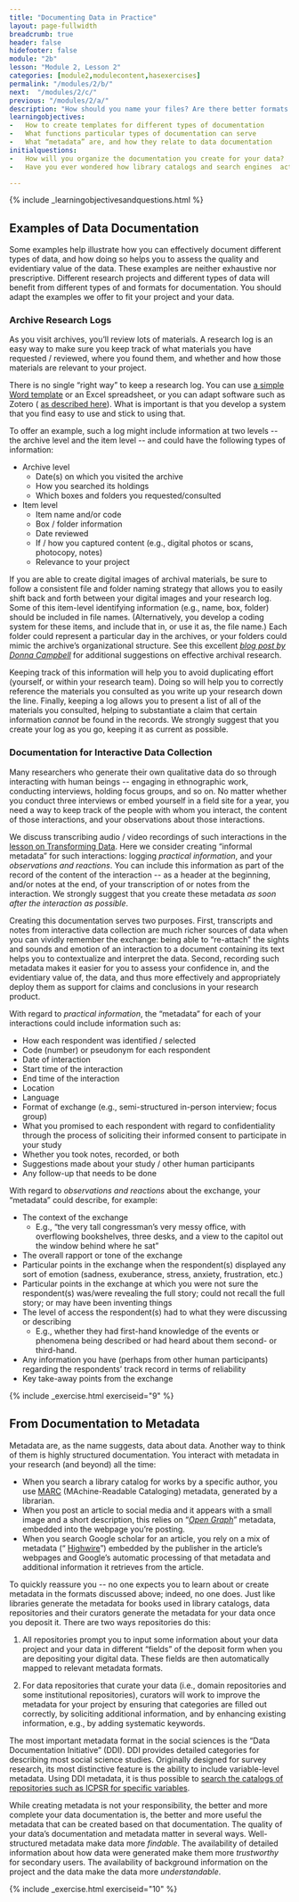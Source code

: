 ```yaml
---
title: "Documenting Data in Practice"
layout: page-fullwidth
breadcrumb: true
header: false
hidefooter: false
module: "2b"
lesson: "Module 2, Lesson 2"
categories: [module2,modulecontent,hasexercises]
permalink: "/modules/2/b/"
next:  "/modules/2/c/"
previous: "/modules/2/a/"
description: "How should you name your files? Are there better formats for data storage?"
learningobjectives:
-   How to create templates for different types of documentation
-   What functions particular types of documentation can serve
-   What “metadata” are, and how they relate to data documentation   
initialquestions:
-   How will you organize the documentation you create for your data?
-   Have you ever wondered how library catalogs and search engines  actually *find* stuff?

---
```

{% include _learningobjectivesandquestions.html %}


## Examples of Data Documentation

Some examples help illustrate how you can effectively document different types of data, and how doing so helps you to assess the quality and evidentiary value of the data. These examples are neither exhaustive nor prescriptive. Different research projects and different types of data will benefit from different types of and formats for documentation. You should adapt the examples we offer to fit your project and your data.

### Archive Research Logs

As you visit archives, you’ll review lots of materials. A research log is an easy way to make sure you keep track of what materials you have requested / reviewed, where you found them, and whether and how those materials are relevant to your project.

There is no single “right way” to keep a research log. You can use  [a simple Word template](https://research.library.oakland.edu/sp/subjects/guide.php?subject=archivalassets) or an Excel spreadsheet, or you can adapt software such as Zotero ( [as described here](https://guides.library.harvard.edu/zotero_archival_research)). What is important is that you develop a system that you find easy to use and stick to using that.

To offer an example, such a log might include information at two levels -- the archive level and the item level -- and could have the following types of information:

-   Archive level 
    -   Date(s) on which you visited the archive 
    -   How you searched its holdings 
    -   Which boxes and folders you requested/consulted 
-   Item level 
    -   Item name and/or code 
    -   Box / folder information 
    -   Date reviewed 
    -   If / how you captured content (e.g., digital photos or scans, photocopy, notes) 
    -   Relevance to your project

If you are able to create digital images of archival materials, be sure to follow a consistent file and folder naming strategy that allows you to easily shift back and forth between your digital images and your research log. Some of this item-level identifying information (e.g., name, box, folder) should be included in file names. (Alternatively, you develop a coding system for these items, and include that in, or use it as, the file name.) Each folder could represent a particular day in the archives, or your folders could mimic the archive’s organizational structure. See this excellent [*blog post by Donna Campbell*](https://donnamcampbell.wordpress.com/2015/07/13/workflow-for-research-archives/) for additional suggestions on effective archival research.

Keeping track of this information will help you to avoid duplicating effort (yourself, or within your research team). Doing so will help you to correctly reference the materials you consulted as you write up your research down the line. Finally, keeping a log allows you to present a list of all of the materials you consulted, helping to substantiate a claim that certain information *cannot* be found in the records. We strongly suggest that you create your log as you go, keeping it as current as possible.

### Documentation for Interactive Data Collection

Many researchers who generate their own qualitative data do so through interacting with human beings -- engaging in ethnographic work, conducting interviews, holding focus groups, and so on. No matter whether you conduct three interviews or embed yourself in a field site for a year, you need a way to keep track of the people with whom you interact, the content of those interactions, and your observations about those interactions.

We discuss transcribing audio / video recordings of such interactions in the [lesson on Transforming Data]({{site.baseurl}}/modules/2/d). Here we consider creating “informal metadata” for such interactions: logging *practical information*, and your *observations and reactions*. You can include this information as part of the record of the content of the interaction -- as a header at the beginning, and/or notes at the end, of your transcription of or notes from the interaction. We strongly suggest that you create these metadata *as soon after the interaction as possible*.

Creating this documentation serves two purposes. First, transcripts and notes from interactive data collection are much richer sources of data when you can vividly remember the exchange: being able to “re-attach” the sights and sounds and emotion of an interaction to a document containing its text helps you to contextualize and interpret the data. Second, recording such metadata makes it easier for you to assess your confidence in, and the evidentiary value of, the data, and thus more effectively and appropriately deploy them as support for claims and conclusions in your research product.

With regard to *practical information*, the “metadata” for each of your interactions could include information such as:

-   How each respondent was identified / selected
-   Code (number) or pseudonym for each respondent
-   Date of interaction
-   Start time of the interaction
-   End time of the interaction
-   Location
-   Language
-   Format of exchange (e.g., semi-structured in-person interview; focus  group)
-   What you promised to each respondent with regard to confidentiality  through the process of soliciting their informed consent to  participate in your study
-   Whether you took notes, recorded, or both
-   Suggestions made about your study / other human participants
-   Any follow-up that needs to be done

With regard to *observations and reactions* about the exchange, your “metadata” could describe, for example:

-   The context of the exchange
    -   E.g., “the very tall congressman’s very messy office, with  overflowing bookshelves, three desks, and a view to the  capitol out the window behind where he sat” 
-   The overall rapport or tone of the exchange 
-   Particular points in the exchange when the respondent(s) displayed  any sort of emotion (sadness, exuberance, stress, anxiety,  frustration, etc.) 
-   Particular points in the exchange at which you were not sure the  respondent(s) was/were revealing the full story; could not recall  the full story; or may have been inventing things 
-   The level of access the respondent(s) had to what they were  discussing or describing
    -   E.g., whether they had first-hand knowledge of the events or  phenomena being described or had heard about them second- or  third-hand. 
-   Any information you have (perhaps from other human participants)  regarding the respondents’ track record in terms of reliability 
-   Key take-away points from the exchange


{% include _exercise.html exerciseid="9" %}

## From Documentation to Metadata

Metadata are, as the name suggests, data about data. Another way to think of them is highly structured documentation. You interact with metadata in your research (and beyond) all the time:

-   When you search a library catalog for works by a specific author,  you use  [MARC](https://www.loc.gov/marc/) (MAchine-Readable  Cataloging) metadata, generated by a librarian. 
-   When you post an article to social media and it appears with a small  image and a short description, this relies on “[*Open  Graph*](http://ogp.me/)” metadata, embedded into the webpage  you’re posting. 
-   When you search Google scholar for an article, you rely on a mix of  metadata  (“ [Highwire](https://scholar.google.com/intl/en/scholar/inclusion.html#indexing)”)  embedded by the publisher in the article’s webpages and Google’s  automatic processing of that metadata and additional information  it retrieves from the article.

To quickly reassure you -- no one expects you to learn about or create metadata in the formats discussed above; indeed, no one does. Just like libraries generate the metadata for books used in library catalogs, data repositories and their curators generate the metadata for your data once you deposit it. There are two ways repositories do this:

1.  All repositories prompt you to input some information about your  data project and your data in different “fields” of the deposit  form when you are depositing your digital data. These fields are  then automatically mapped to relevant metadata formats.

2.  For data repositories that curate your data (i.e., domain  repositories and some institutional repositories), curators will  work to improve the metadata for your project by ensuring that  categories are filled out correctly, by soliciting additional  information, and by enhancing existing information, e.g., by  adding systematic keywords.

The most important metadata format in the social sciences is the “Data Documentation Initiative” (DDI). DDI provides detailed categories for describing most social science studies. Originally designed for survey research, its most distinctive feature is the ability to include variable-level metadata. Using DDI metadata, it is thus possible to [search the catalogs of repositories such as ICPSR for specific variables](https://www.icpsr.umich.edu/icpsrweb/ICPSR/ssvd/).

While creating metadata is not your responsibility, the better and more complete your data documentation is, the better and more useful the metadata that can be created based on that documentation. The quality of your data’s documentation and metadata matter in several ways. Well-structured metadata make data more *findable*. The availability of detailed information about how data were generated make them more *trustworthy* for secondary users. The availability of background information on the project and the data make the data more *understandable*.

{% include _exercise.html exerciseid="10" %}
